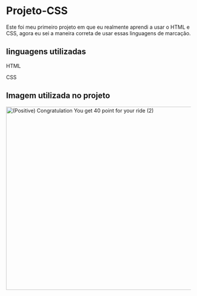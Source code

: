 # Projeto-CSS
Este foi meu primeiro projeto em que eu realmente aprendi a usar o HTML e CSS, agora eu sei a maneira correta de usar essas linguagens de marcação.

<h2>linguagens utilizadas</h2>
<p>HTML</p>
<p>CSS</p>

<h2>Imagem utilizada no projeto</h2>
<img width="596" height="500" alt="(Positive) Congratulation You get 40 point for your ride (2)" src="https://github.com/user-attachments/assets/ee7962de-f802-4619-af60-853408af01d3" />
